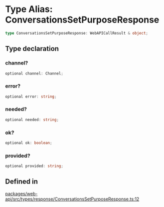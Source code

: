 # Type Alias: ConversationsSetPurposeResponse

```ts
type ConversationsSetPurposeResponse: WebAPICallResult & object;
```

## Type declaration

### channel?

```ts
optional channel: Channel;
```

### error?

```ts
optional error: string;
```

### needed?

```ts
optional needed: string;
```

### ok?

```ts
optional ok: boolean;
```

### provided?

```ts
optional provided: string;
```

## Defined in

[packages/web-api/src/types/response/ConversationsSetPurposeResponse.ts:12](https://github.com/slackapi/node-slack-sdk/blob/main/packages/web-api/src/types/response/ConversationsSetPurposeResponse.ts#L12)
